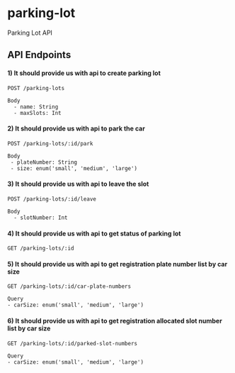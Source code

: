 # parking-lot
Parking Lot API

## API Endpoints

#### 1) It should provide us with api to create parking lot
```
POST /parking-lots

Body
  - name: String
  - maxSlots: Int
```

#### 2) It should provide us with api to park the car
```
POST /parking-lots/:id/park

Body
 - plateNumber: String
 - size: enum('small', 'medium', 'large')
```

#### 3) It should provide us with api to leave the slot
```
POST /parking-lots/:id/leave

Body
  - slotNumber: Int
```

#### 4) It should provide us with api to get status of parking lot
```
GET /parking-lots/:id
```

#### 5) It should provide us with api to get registration plate number list by car size
```
GET /parking-lots/:id/car-plate-numbers

Query
- carSize: enum('small', 'medium', 'large')
```

#### 6) It should provide us with api to get registration allocated slot number list by car size
```
GET /parking-lots/:id/parked-slot-numbers

Query
- carSize: enum('small', 'medium', 'large')
```
